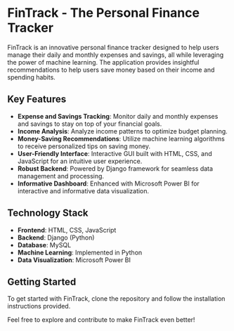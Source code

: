 # FinTrack - The Personal Finance Tracker

FinTrack is an innovative personal finance tracker designed to help users manage their daily and monthly expenses and savings, all while leveraging the power of machine learning. The application provides insightful recommendations to help users save money based on their income and spending habits.

## Key Features
- **Expense and Savings Tracking**: Monitor daily and monthly expenses and savings to stay on top of your financial goals.
- **Income Analysis**: Analyze income patterns to optimize budget planning.
- **Money-Saving Recommendations**: Utilize machine learning algorithms to receive personalized tips on saving money.
- **User-Friendly Interface**: Interactive GUI built with HTML, CSS, and JavaScript for an intuitive user experience.
- **Robust Backend**: Powered by Django framework for seamless data management and processing.
- **Informative Dashboard**: Enhanced with Microsoft Power BI for interactive and informative data visualization.

## Technology Stack
- **Frontend**: HTML, CSS, JavaScript
- **Backend**: Django (Python)
- **Database**: MySQL
- **Machine Learning**: Implemented in Python
- **Data Visualization**: Microsoft Power BI

## Getting Started
To get started with FinTrack, clone the repository and follow the installation instructions provided.

Feel free to explore and contribute to make FinTrack even better!
